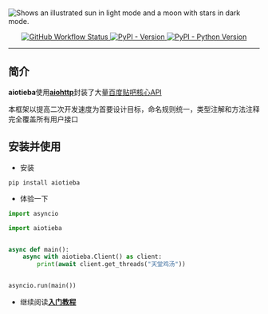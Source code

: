 # 

<picture href="https://socialify.git.ci">
  <source media="(prefers-color-scheme: dark)" srcset="https://user-images.githubusercontent.com/48282276/217528276-e77c74e9-3e5d-4f96-a288-af5fc2ea1282.svg">
  <source media="(prefers-color-scheme: light)" srcset="https://user-images.githubusercontent.com/48282276/217528290-5e6d6293-1731-4025-8eca-8c4ab49ecebd.svg">
  <img alt="Shows an illustrated sun in light mode and a moon with stars in dark mode." src="https://user-images.githubusercontent.com/48282276/217528290-5e6d6293-1731-4025-8eca-8c4ab49ecebd.svg">
</picture>

</p>

<div align="center">
<p>
<a href="https://github.com/Starry-OvO/aiotieba/actions">
    <img src="https://img.shields.io/github/actions/workflow/status/Starry-OvO/aiotieba/CI.yml?branch=develop&label=CI&logo=github&style=flat-square" alt="GitHub Workflow Status">
</a>
<a href="https://pypi.org/project/aiotieba">
    <img src="https://img.shields.io/pypi/v/aiotieba?color=g&style=flat-square" alt="PyPI - Version">
</a>
<a href="https://pypi.org/project/aiotieba">
    <img src="https://img.shields.io/pypi/pyversions/aiotieba?style=flat-square" alt="PyPI - Python Version">
</a>
</p>
</div>

---

## 简介

**aiotieba**使用[**aiohttp**](https://github.com/aio-libs/aiohttp)封装了大量[百度贴吧核心API](https://github.com/Starry-OvO/aiotieba/blob/master/aiotieba/client)

本框架以提高二次开发速度为首要设计目标，命名规则统一，类型注解和方法注释完全覆盖所有用户接口

## 安装并使用

+ 安装

```shell
pip install aiotieba
```

+ 体验一下

```python
import asyncio

import aiotieba


async def main():
    async with aiotieba.Client() as client:
        print(await client.get_threads("天堂鸡汤"))


asyncio.run(main())
```

+ 继续阅读[**入门教程**](tutorial/start.md)
